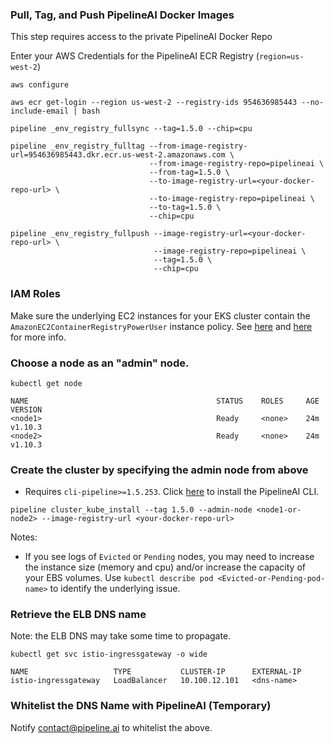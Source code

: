 ### Pull, Tag, and Push PipelineAI Docker Images
This step requires access to the private PipelineAI Docker Repo

Enter your AWS Credentials for the PipelineAI ECR Registry (`region=us-west-2`)
```
aws configure
```
```
aws ecr get-login --region us-west-2 --registry-ids 954636985443 --no-include-email | bash
```

```
pipeline _env_registry_fullsync --tag=1.5.0 --chip=cpu

pipeline _env_registry_fulltag --from-image-registry-url=954636985443.dkr.ecr.us-west-2.amazonaws.com \
                               --from-image-registry-repo=pipelineai \
                               --from-tag=1.5.0 \
                               --to-image-registry-url=<your-docker-repo-url> \
                               --to-image-registry-repo=pipelineai \
                               --to-tag=1.5.0 \
                               --chip=cpu

pipeline _env_registry_fullpush --image-registry-url=<your-docker-repo-url> \
                                --image-registry-repo=pipelineai \
                                --tag=1.5.0 \
                                --chip=cpu
```

### IAM Roles
Make sure the underlying EC2 instances for your EKS cluster contain the `AmazonEC2ContainerRegistryPowerUser` instance policy.   See [here](https://aws.amazon.com/blogs/security/easily-replace-or-attach-an-iam-role-to-an-existing-ec2-instance-by-using-the-ec2-console/) and [here](https://eksworkshop.com/logging/prereqs/) for more info.

### Choose a node as an "admin" node.
```
kubectl get node

NAME                                          STATUS    ROLES     AGE       VERSION
<node1>                                       Ready     <none>    24m       v1.10.3
<node2>                                       Ready     <none>    24m       v1.10.3
```

### Create the cluster by specifying the admin node from above
* Requires `cli-pipeline>=1.5.253`.  Click [here](https://github.com/PipelineAI/pipeline/blob/master/docs/quickstart/README.md#install-pipelinecli) to install the PipelineAI CLI.
```
pipeline cluster_kube_install --tag 1.5.0 --admin-node <node1-or-node2> --image-registry-url <your-docker-repo-url>
```
Notes:  
* If you see logs of `Evicted` or `Pending` nodes, you may need to increase the instance size (memory and cpu) and/or increase the capacity of your EBS volumes.  Use `kubectl describe pod <Evicted-or-Pending-pod-name>` to identify the underlying issue.


### Retrieve the ELB DNS name
Note: the ELB DNS may take some time to propagate.
```
kubectl get svc istio-ingressgateway -o wide

NAME                   TYPE           CLUSTER-IP      EXTERNAL-IP  
istio-ingressgateway   LoadBalancer   10.100.12.101   <dns-name>  
```

### Whitelist the DNS Name with PipelineAI (Temporary)
Notify contact@pipeline.ai to whitelist the <dns-name> above.

